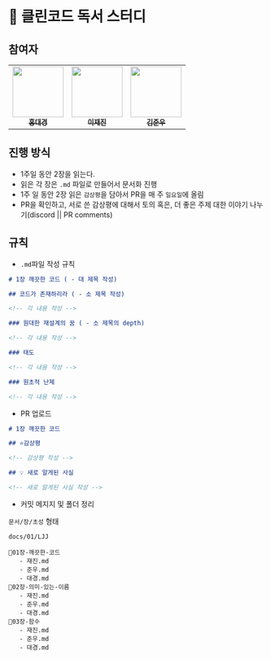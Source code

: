 # 📘 클린코드 독서 스터디

## 참여자

 <table>
    <tr>
      <td align="center"><a href="https://github.com/dg1418"><img src="https://github.com/dg1418.png" width="100px;" height="100px"; alt=""/><br /><sub><b>홍대경</b></sub></a><br />
      <td align="center"><a href="https://github.com/zzzRYT"><img src="https://github.com/zzzRYT.png" width="100px;" height="100px;" alt=""/><br /><sub><b>이재진</b></sub></a>
      <td align="center"><a href="https://github.com/cyoure"><img src="https://github.com/cyoure.png" width="100px;" height="100px;" alt=""/><br /><sub><b>김준우</b></sub></a>
    </tr>
  </table>

## 진행 방식

- 1주일 동안 2장을 읽는다.
- 읽은 각 장은 `.md` 파일로 만들어서 문서화 진행
- 1주 일 동안 2장 읽은 `감상평`을 담아서 PR을 매 주 `일요일`에 올림
- PR을 확인하고, 서로 쓴 감상평에 대해서 토의 혹은, 더 좋은 주제 대한 이야기 나누기(discord || PR comments)

## 규칙

- `.md`파일 작성 규칙

```md
# 1장 깨끗한 코드 ( - 대 제목 작성)

## 코드가 존재하리라 ( - 소 제목 작성)

<!-- 각 내용 작성 -->

### 원대한 재설계의 꿈 ( - 소 제목의 depth)

<!-- 각 내용 작성 -->

### 태도

<!-- 각 내용 작성 -->

### 원초적 난제

<!-- 각 내용 작성 -->
```

- PR 업로드

```md
# 1장 깨끗한 코드

## ⭐감상평

<!-- 감상평 작성 -->

## 💡 새로 알게된 사실

<!-- 새로 알게된 사실 작성 -->
```

- 커밋 메지지 및 폴더 정리

`문서/장/초성` 형태

```
docs/01/LJJ
```

```
📂01장-깨끗한-코드
   - 재진.md
   - 준우.md
   - 대경.md
📂02장-의미-있는-이름
   - 재진.md
   - 준우.md
   - 대경.md
📂03장-함수
   - 재진.md
   - 준우.md
   - 대경.md

```
